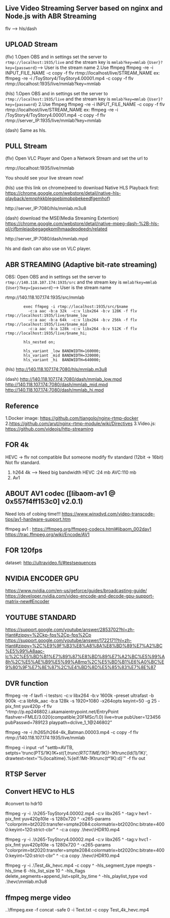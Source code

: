 
## Live Video Streaming Server based on nginx and Node.js with ABR Streaming

flv --> hls/dash

## UPLOAD Stream
(flv)
1.Open OBS and in settings set the server to `rtmp://localhost:1935/live` and the stream key is `mmlab?key=mmlab`  `{User}?key={password}`--> User is the stream name
2.Use ffmpeg
ffmpeg -re -i INPUT_FILE_NAME -c copy -f flv rtmp://localhost/live/STREAM_NAME
ex: ffmpeg -re -i /ToyStory4/ToyStory4.00001.mp4 -c copy -f flv rtmp://localhost:1935/live/mmlab?key=mmlab

(hls)
1.Open OBS and in settings set the server to `rtmp://localhost:1935/live` and the stream key is `mmlab?key=mmlab`  `{User}?key={password}`
2.Use ffmpeg
ffmpeg -re -i INPUT_FILE_NAME -c copy -f flv rtmp://localhost/live/STREAM_NAME
ex: ffmpeg -re -i /ToyStory4/ToyStory4.00001.mp4 -c copy -f flv rtmp://server_IP:1935/live/mmlab?key=mmlab

(dash)
Same as hls.

## PULL Stream
(flv)
Open VLC Player and Open a Network Stream and set the url to 

rtmp://localhost:1935/live/mmlab

You should see your live stream now!

(hls)
use this link on chrome(need to download Native HLS Playback first: https://chrome.google.com/webstore/detail/native-hls-playback/emnphkkblegpebimobpbekeedfgemhof)

http://server_IP:7080/hls/mmlab.m3u8 

(dash)
download the MSE(Media Streaming Extention) https://chrome.google.com/webstore/detail/native-mpeg-dash-%2B-hls-pl/cjfbmleiaobegagekpmlhmaadepdeedn/related

http://server_IP:7080/dash/mmlab.mpd


hls and dash can also use on VLC player.

## ABR STREAMING (Adaptive bit-rate streaming)

OBS: Open OBS and in settings set the server to `rtmp://140.118.107.174:1935/src` and the stream key is `mmlab?key=mmlab`  `{User}?key={password}`--> User is the stream name

rtmp://140.118.107.174:1935/src/mmlab

            exec ffmpeg -i rtmp://localhost:1935/src/$name
              -c:a aac -b:a 32k  -c:v libx264 -b:v 128K -f flv rtmp://localhost:1935/live/$name_low
              -c:a aac -b:a 64k  -c:v libx264 -b:v 256k -f flv rtmp://localhost:1935/live/$name_mid
              -c:a aac -b:a 128k -c:v libx264 -b:v 512K -f flv rtmp://localhost:1935/live/$name_hi;

            hls_nested on;

            hls_variant _low BANDWIDTH=160000;
            hls_variant _mid BANDWIDTH=320000;
            hls_variant _hi  BANDWIDTH=640000;

(hls)
http://140.118.107.174:7080/hls/mmlab.m3u8 


(dash)
http://140.118.107.174:7080/dash/mmlab_low.mpd
http://140.118.107.174:7080/dash/mmlab_mid.mpd
http://140.118.107.174:7080/dash/mmlab_hi.mpd

## Reference 
1.Docker image: https://github.com/tiangolo/nginx-rtmp-docker 
2.https://github.com/arut/nginx-rtmp-module/wiki/Directives
3.Video.js: https://github.com/videojs/http-streaming

## FOR 4k

HEVC -> flv not compatible
But someone modify flv standard (12bit -> 16bit)
Not flv standard.

1. h264 4k --> Need big bandwidth     HEVC :24 mb AVC:110 mb
2. Av1

## ABOUT AV1 codec ([libaom-av1 @ 0x557f4ff153c0] v2.0.1)
Need lots of cobing time!!!
https://www.winxdvd.com/video-transcode-tips/av1-hardware-support.htm

ffmpeg av1 : https://ffmpeg.org/ffmpeg-codecs.html#libaom_002dav1
https://trac.ffmpeg.org/wiki/Encode/AV1

## FOR 120fps
dataset:
http://ultravideo.fi/#testsequences

## NVIDIA ENCODER GPU
https://www.nvidia.com/en-us/geforce/guides/broadcasting-guide/
https://developer.nvidia.com/video-encode-and-decode-gpu-support-matrix-new#Encoder

## YOUTUBE STANDARD
https://support.google.com/youtube/answer/2853702?hl=zh-Hant#zippy=%2Ckp-fps%2Cp-fps%2Cp
https://support.google.com/youtube/answer/1722171?hl=zh-Hant#zippy=%2C%E9%9F%B3%E8%A8%8A%E8%BD%89%E7%A2%BC%E5%99%A8aac-lc%2C%E5%BD%B1%E7%89%87%E8%BD%89%E7%A2%BC%E5%99%A8h%2C%E5%AE%B9%E5%99%A8mp%2C%E5%BD%B1%E6%A0%BC%E9%80%9F%E7%8E%87%2C%E4%BD%8D%E5%85%83%E7%8E%87




## DVR function



 ffmpeg -re -f lavfi -i testsrc -c:v libx264 -b:v 1600k -preset ultrafast -b 900k -c:a libfdk_aac -b:a 128k -s 1920×1080 -x264opts keyint=50 -g 25 -pix_fmt yuv420p -f flv “rtmp://p.ep246802.i.akamaientrypoint.net/EntryPoint flashver=FMLE/3.020(compatible;20FMSc/1.0) live=true pubUser=123456 pubPasswd=789123 playpath=dclive_1_1@246802”

 ffmpeg -re -i /h265/h264-4k_Batman.00003.mp4 -c copy -f flv rtmp://140.118.107.174:1935/live/mmlab


 ffmpeg -i input
       -vf "settb=AVTB,
            setpts='trunc(PTS/1K)*1K+st(1,trunc(RTCTIME/1K))-1K*trunc(ld(1)/1K)',
            drawtext=text='%{localtime}.%{eif\:1M*t-1K*trunc(t*1K)\:d}'"
       -f flv out

## RTSP Server


## Convert HEVC to HLS

#convert to hdr10

ffmpeg -y -i .\h265-ToyStory4.00002.mp4 -c:v libx265 ^
    -tag:v hev1 -pix_fmt yuv420p10le -s 1280x720 ^
    -x265-params "colorprim=bt2020:transfer=smpte2084:colormatrix=bt2020nc:bitrate=4000:keyint=120:strict-cbr" ^
    -c:a copy .\hevc\HDR10.mp4

ffmpeg -y -i .\h265-ToyStory4.00002.mp4 -c:v libx265 ^
    -tag:v hvc1 -pix_fmt yuv420p10le -s 1280x720 ^
    -x265-params "colorprim=bt2020:transfer=smpte2084:colormatrix=bt2020nc:bitrate=4000:keyint=120:strict-cbr" ^
    -c:a copy .\hevc\HDR10.mp4



ffmpeg -y -i .\Test_4k_hevc.mp4 -c copy ^
    -hls_segment_type mpegts -hls_time 6 -hls_list_size 10 ^
    -hls_flags delete_segments+append_list+split_by_time ^
    -hls_playlist_type vod .\hevc\mmlab.m3u8


## ffmpeg merge video

..\ffmpeg.exe -f concat -safe 0 -i Text.txt -c copy Test_4k_hevc.mp4
